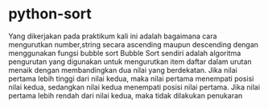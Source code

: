 # python-sort
Yang dikerjakan pada praktikum kali ini adalah bagaimana cara mengurutkan number,string secara ascending maupun descending dengan menggunakan fungsi bubble sort
Bubble Sort sendiri adalah algoritma pengurutan yang digunakan untuk mengurutkan item daftar dalam urutan menaik dengan membandingkan dua nilai yang berdekatan. Jika nilai pertama lebih tinggi dari nilai kedua, maka nilai pertama menempati posisi nilai kedua, sedangkan nilai kedua menempati posisi nilai pertama. Jika nilai pertama lebih rendah dari nilai kedua, maka tidak dilakukan penukaran
